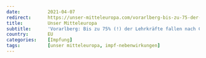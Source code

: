 ```yaml
---
date:          2021-04-07
redirect:      https://unser-mitteleuropa.com/vorarlberg-bis-zu-75-der-lehrkraefte-fallen-nach-covid-impfungen-aus/
title:         Unser Mitteleuropa
subtitle:      'Vorarlberg: Bis zu 75% (!) der Lehrkräfte fallen nach Covid-Impfungen aus'
country:       EU
categories:    [Impfung]
tags:          [unser mitteleuropa, impf-nebenwirkungen]
---
```

